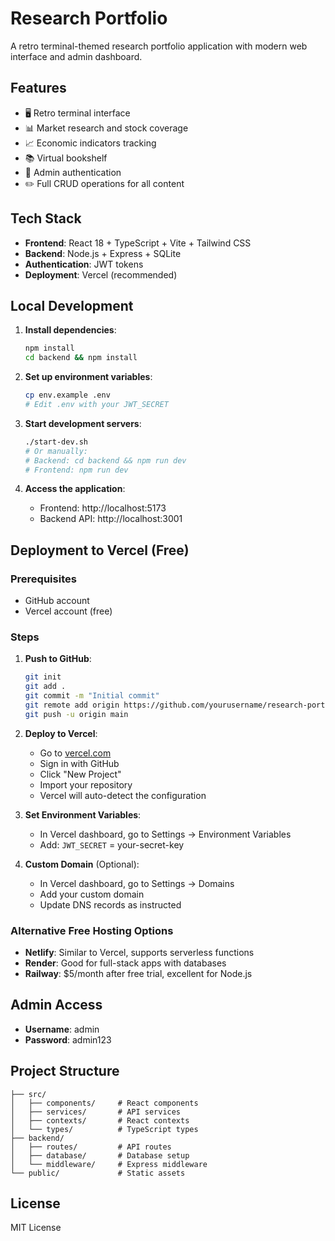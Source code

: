 # Research Portfolio

A retro terminal-themed research portfolio application with modern web interface and admin dashboard.

## Features

- 🖥️ Retro terminal interface
- 📊 Market research and stock coverage
- 📈 Economic indicators tracking
- 📚 Virtual bookshelf
- 🔐 Admin authentication
- ✏️ Full CRUD operations for all content

## Tech Stack

- **Frontend**: React 18 + TypeScript + Vite + Tailwind CSS
- **Backend**: Node.js + Express + SQLite
- **Authentication**: JWT tokens
- **Deployment**: Vercel (recommended)

## Local Development

1. **Install dependencies**:
   ```bash
   npm install
   cd backend && npm install
   ```

2. **Set up environment variables**:
   ```bash
   cp env.example .env
   # Edit .env with your JWT_SECRET
   ```

3. **Start development servers**:
   ```bash
   ./start-dev.sh
   # Or manually:
   # Backend: cd backend && npm run dev
   # Frontend: npm run dev
   ```

4. **Access the application**:
   - Frontend: http://localhost:5173
   - Backend API: http://localhost:3001

## Deployment to Vercel (Free)

### Prerequisites
- GitHub account
- Vercel account (free)

### Steps

1. **Push to GitHub**:
   ```bash
   git init
   git add .
   git commit -m "Initial commit"
   git remote add origin https://github.com/yourusername/research-portfolio.git
   git push -u origin main
   ```

2. **Deploy to Vercel**:
   - Go to [vercel.com](https://vercel.com)
   - Sign in with GitHub
   - Click "New Project"
   - Import your repository
   - Vercel will auto-detect the configuration

3. **Set Environment Variables**:
   - In Vercel dashboard, go to Settings → Environment Variables
   - Add: `JWT_SECRET` = your-secret-key

4. **Custom Domain** (Optional):
   - In Vercel dashboard, go to Settings → Domains
   - Add your custom domain
   - Update DNS records as instructed

### Alternative Free Hosting Options

- **Netlify**: Similar to Vercel, supports serverless functions
- **Render**: Good for full-stack apps with databases
- **Railway**: $5/month after free trial, excellent for Node.js

## Admin Access

- **Username**: admin
- **Password**: admin123

## Project Structure

```
├── src/
│   ├── components/     # React components
│   ├── services/       # API services
│   ├── contexts/       # React contexts
│   └── types/          # TypeScript types
├── backend/
│   ├── routes/         # API routes
│   ├── database/       # Database setup
│   └── middleware/     # Express middleware
└── public/             # Static assets
```

## License

MIT License
